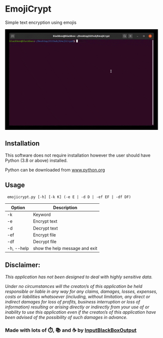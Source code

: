 # EmojiCrypt
Simple text encryption using emojis

![GIF](https://github.com/InputBlackBoxOutput/EmojiCrypt/blob/master/EmojiCrypt.gif)

## Installation
This software does not require installation however the user should have Python (3.8 or above) installed.

Python can be downloaded from www.python.org

## Usage
<code> emojicrypt.py [-h] [-k K] (-e E | -d D | -ef EF | -df DF) </code>
  
|Option| Description|
|--|--|
|-k| Keyword|
|-e| Encrypt text|
|-d| Decrypt text|
|-ef| Encrypt file|
|-df| Decrypt file|
|-h, --help|show the help message and exit|

## Disclaimer:
*This application has not been designed to deal with highly sensitive data.*

*Under no circumstances will the creator/s of this application be held responsible or liable in any way for any claims, damages, losses, expenses, costs or liabilities whatsoever (including, without limitation, any direct or indirect damages for loss of profits, business interruption or loss of information) resulting or arising directly or indirectly from your use of or inability to use this application even if the creator/s of this application have been advised of the possibility of such damages in advance.*

### Made with lots of ⏱️, 📚 and ☕ by [InputBlackBoxOutput](https://github.com/InputBlackBoxOutput)
